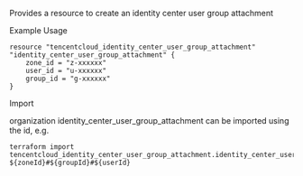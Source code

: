 Provides a resource to create an identity center user group attachment

Example Usage

```hcl
resource "tencentcloud_identity_center_user_group_attachment" "identity_center_user_group_attachment" {
    zone_id = "z-xxxxxx"
    user_id = "u-xxxxxx"
    group_id = "g-xxxxxx"
}
```

Import

organization identity_center_user_group_attachment can be imported using the id, e.g.

```
terraform import tencentcloud_identity_center_user_group_attachment.identity_center_user_group_attachment ${zoneId}#${groupId}#${userId}
```
